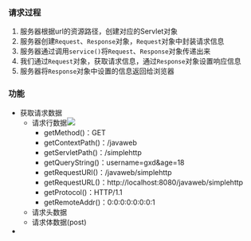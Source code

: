 ### 请求过程
1. 服务器根据url的资源路径，创建对应的Servlet对象
2. 服务器创建`Request`、`Response`对象，`Request`对象中封装请求信息
3. 服务器通过调用`service()`将`Request`、`Response`对象传递出来
4. 我们通过`Request`对象，获取请求信息，通过`Response`对象设置响应信息
5. 服务器将`Response`对象中设置的信息返回给浏览器

### 功能
* 获取请求数据
	* 请求行数据![](https://gitee.com/hysbtr/pic/raw/master/request_header_row.png)
		* getMethod()：GET
		* getContextPath()：/javaweb
		* getServletPath()：/simplehttp
		* getQueryString()：username=gxd&age=18
		* getRequestURI()：/javaweb/simplehttp
		* getRequestURL()：http://localhost:8080/javaweb/simplehttp
		* getProtocol()：HTTP/1.1
		* getRemoteAddr()：0:0:0:0:0:0:0:1
	* 请求头数据
	* 请求体数据(post)
* 